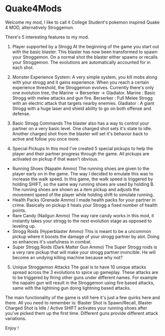 # Quake4Mods
Welcome my mod, I like to call it College Student's pokemon inspired Quake 4 MOD, alternatively Stroggemon.

There's 5 interesting features to my mod. 

1. Player supported by a Strogg
At the beginning of the game you start out with the basic blaster. This blaster has now been transformed to spawn your Stroggemon.
On a normal shot the blaster either spawns or recalls your Stroggemon. The evolutions are automatically accounted for in each shot. 

2. Monster Experience System:
A very simple system, you kill mobs along with your strogg and it gains experience. When you reach a certain experience threshold, the Stroggemon evolves.
Currently there's only one evolution tree, the Marine -> Berserker -> Gladiator. 
Marine : Basic Strogg with melee attacks and gun fire.
Berserker : Full Melee Strogg with an electric attack that targets nearby enemies.
Gladiator : A giant Strogg with a huge laser and shield ability to go on both offense and defense.


3. Basic Strogg Commands
The blaster also has a way to control your partner on a very basic level. One charged shot sets it's state to idle.
Another charged shot from the blaster will set it's behavior back to active and follow you once more. 

4. Special Pickups
In this mod I've created 5 special pickups to help the player and their partner progress through the game. All pickups are activated on pickup if that wasn't obvious.
- Running Shoes (Napalm Ammo)
    The running shoes are given to the player early on in the game. The way I decided to emulate this was to increase the walk speed.
    In this game, the walk speed is triggered by holding SHIFT, so the same way running shoes are used by holding B.
    The running shoes are shown as a item pickup and adjusts the movement speed of the player while holding shift to simulate running.
- Health Packs (Grenade Ammo)
    I made health packs for your partner in crime. Basically on pickup it heals your Strogg a fixed number of health points.
- Rare Candy (Nailgun Ammo)
    The way rare candy works in this mod, it instantly takes your strogg to the next evolution stage as opposed to leveling up. 
- Strogg Roids (Hyperblaster Ammo)
    This is meant to be a uncommon pickup where it boosts the damage of your strogg partner by alot. Doing so enhances it's usefulness in combat.
- Super Strogg Roids (Dark Matter Gun Ammo)
    The Super Strogg roids is a very rare pickup that will make your strogg partner invincible. He will become an undying killing machine because why not?
5. Unique Stroggemon Attacks
    The goal is to have 10 unique attacks spread across the 3 evolutions to spice up gameplay. These attacks are to be triggered by firing other guns under different names.
    For example the napalm gun will result in the Stroggemon using fire based attacks, same with the lightning gun doing lightning based attacks.
 
 The main functionality of the game is still here it's just a few quirks here and there. All you need to remember is: 
 Blaster Shot is Spawn/Recall, Blaster Charged Shot is Idle / Active
 SHIFT activates your running shoes after you've picked them up the first time.
 Different guns provide different attack variations. 
 
 Enjoy !
